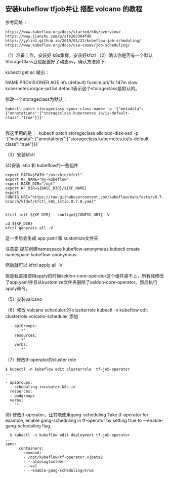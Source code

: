 ## 安装kubeflow tfjob并让 搭配 volcano 的教程

参考网址：

```
https://www.kubeflow.org/docs/started/k8s/overview/
https://www.jianshu.com/p/afe262304fd6
https://yylin1.github.io/2019/01/22/kubeflow-job-scheduling/
https://www.kubeflow.org/docs/use-cases/job-scheduling/
```

（1）准备工作，安装好 k8s集群，安装好kfctl
（2）确认你是否有一个默认StorageClass且也配置好了动态pv，确认方法如下:

kubectl get sc
输出：

NAME            PROVISIONER            AGE
nfs (default)   fuseim.pri/ifs         147m
slow            kubernetes.io/gce-pd   5d
default表示这个storageclass是默认的。

修改一个storageclass为默认：

    kubectl patch storageclass <your-class-name> -p '{"metadata": {"annotations":{"storageclass.kubernetes.io/is-default-class":"true"}}}'


​	
​	我这里用的是：
​	    kubectl patch storageclass alicloud-disk-ssd -p '{"metadata": {"annotations":{"storageclass.kubernetes.io/is-default-class":"true"}}}'

（3）安装kfctl

(4)安装 istio 和 kubeflow的一些组件

```
export PATH=$PATH:"/usr/bin/kfctl"
export KF_NAME="my-kubeflow"
export BASE_DIR="/opt"
export KF_DIR=${BASE_DIR}/${KF_NAME}
export CONFIG_URI="https://raw.githubusercontent.com/kubeflow/manifests/v0.7-branch/kfdef/kfctl_k8s_istio.0.7.0.yaml"


kfctl init ${KF_DIR} --config=${CONFIG_URI} -V

cd ${KF_DIR}
kfctl generate all -V
```

这一步后会生成 app.yaml 和 kustomize文件夹

注意要 提前创建namespace kubeflow-anonymous
kubectl create namespace kubeflow-anonymous

然后就可以
kfctl apply all -V

但是我直接使用apply的时候seldon-core-operator这个组件装不上，所有我修改了app.yaml并且从kustomize文件夹删除了seldon-core-operator。然后执行apply命令。


（5）安装valcano

（6）修改 volcano scheduler.的 clustterrole
kubectl -n kubeflow edit clusterrole  volcano-scheduler
添加

```markdown
  - apiGroups:
    - '*'
    resources:
    - '*'
    verbs:
    - '*'
```

 （7）修改tf-operator的cluster role

```
$ kubectl -n kubeflow edit clusterrole  tf-job-operator
...
...
- apiGroups:
  - scheduling.incubator.k8s.io
  resources:
  - podgroups
  verbs:
  - '*'
```

(8) 修改tf-operator，让其能使用gang-scheduling
Take tf-operator for example, enable gang-scheduling in tf-operator by setting true to --enable-gang-scheduling flag.

```
  $ kubectl -n kubeflow edit deployment tf-job-operator
...
spec:
      containers:
      - command:
        - /opt/kubeflow/tf-operator.v1beta2
        - --alsologtostderr
        - -v=1
        - --enable-gang-scheduling=true
```

